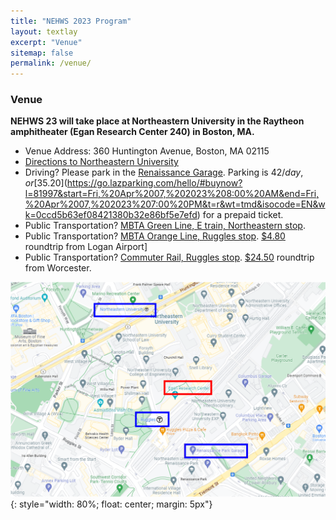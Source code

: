```yaml
---
title: "NEHWS 2023 Program"
layout: textlay
excerpt: "Venue"
sitemap: false
permalink: /venue/
---
```


### **Venue** ###

**NEHWS 23 will take place at Northeastern University in the Raytheon amphitheater (Egan Research Center 240) in Boston, MA.**

* Venue Address: 360 Huntington Avenue, Boston, MA 02115
* [Directions to Northeastern University](https://campusmap.northeastern.edu/directions.html)
* Driving? Please park in the [Renaissance Garage](https://www.masparc.com/renaissance-park-garage/). Parking is $42/day, or [$35.20](https://go.lazparking.com/hello/#buynow?l=81997&start=Fri,%20Apr%2007,%202023%208:00%20AM&end=Fri,%20Apr%2007,%202023%207:00%20PM&t=r&wt=tmd&isocode=EN&wk=0ccd5b63ef08421380b32e86bf5e7efd) for a prepaid ticket.
* Public Transportation? [MBTA Green Line, E train, Northeastern stop](https://www.mbta.com/schedules/Green). 
* Public Transportation? [MBTA Orange Line, Ruggles stop](https://www.mbta.com/schedules/Orange). [$4.80](https://www.mbta.com/trip-planner?_utf8=%E2%9C%93&plan%5Bfrom%5D=Logan+Airport+Terminal+C%2C+East+Boston%2C+MA+02128%2C+United+States&plan%5Bfrom_latitude%5D=42.359740000000045&plan%5Bfrom_longitude%5D=-71.02723999999995&plan%5Bto%5D=Ruggles&plan%5Bto_latitude%5D=42.336377&plan%5Bto_longitude%5D=-71.088961#plan_result_focus) roundtrip from Logan Airport]
* Public Transportation? [Commuter Rail, Ruggles stop](https://www.mbta.com/schedules/commuter-rail). [$24.50](https://www.mbta.com/fares/commuter-rail-fares/zones) roundtrip from Worcester.

![](../images/directions.png){: style="width: 80%; float: center; margin: 5px"}

